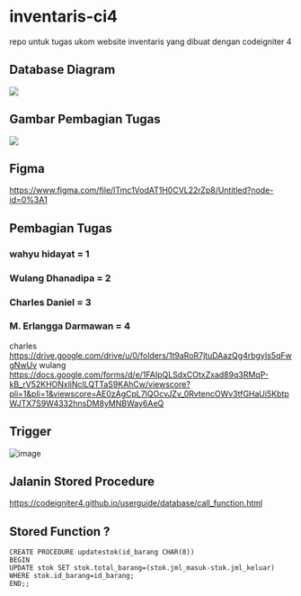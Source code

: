 # inventaris-ci4
repo untuk tugas ukom website inventaris yang dibuat dengan codeigniter 4

## Database Diagram
![](https://cdn.discordapp.com/attachments/846580672244219910/905311525282144317/uCJcCv3V2AOFE2KowGEGuXF5wR-1lco9s6w-kvVDt0Ai6dh5Hp_QXQleI39Z-QI8ztf8l6Ejs_cUepow1301-h625.png)

## Gambar Pembagian Tugas
![](https://cdn.discordapp.com/attachments/846580672244219910/905281965568168026/Screenshot_79.png)

## Figma
https://www.figma.com/file/ITmc1VodAT1H0CVL22rZp8/Untitled?node-id=0%3A1

## Pembagian Tugas
### wahyu hidayat = 1
### Wulang Dhanadipa = 2
### Charles Daniel = 3
### M. Erlangga Darmawan = 4

charles
https://drive.google.com/drive/u/0/folders/1t9aRoR7jtuDAazQg4rbgyIs5qFwgNwUv
wulang
https://docs.google.com/forms/d/e/1FAIpQLSdxCOtxZxad89q3RMqP-kB_rV52KHONxliNclLQTTaS9KAhCw/viewscore?pli=1&pli=1&viewscore=AE0zAgCpL7lQOcvJZv_0RvtencOWv3tfGHaUi5KbtpWJTX7S9W4332hnsDM8yMNBWay6AeQ

## Trigger

![image](https://user-images.githubusercontent.com/79314300/141945804-0aef22e9-ace3-46cc-8f06-f33686871e07.png)

## Jalanin Stored Procedure
https://codeigniter4.github.io/userguide/database/call_function.html

## Stored Function ?
```
CREATE PROCEDURE updatestok(id_barang CHAR(8))
BEGIN
UPDATE stok SET stok.total_barang=(stok.jml_masuk-stok.jml_keluar) WHERE stok.id_barang=id_barang;
END;;
```
